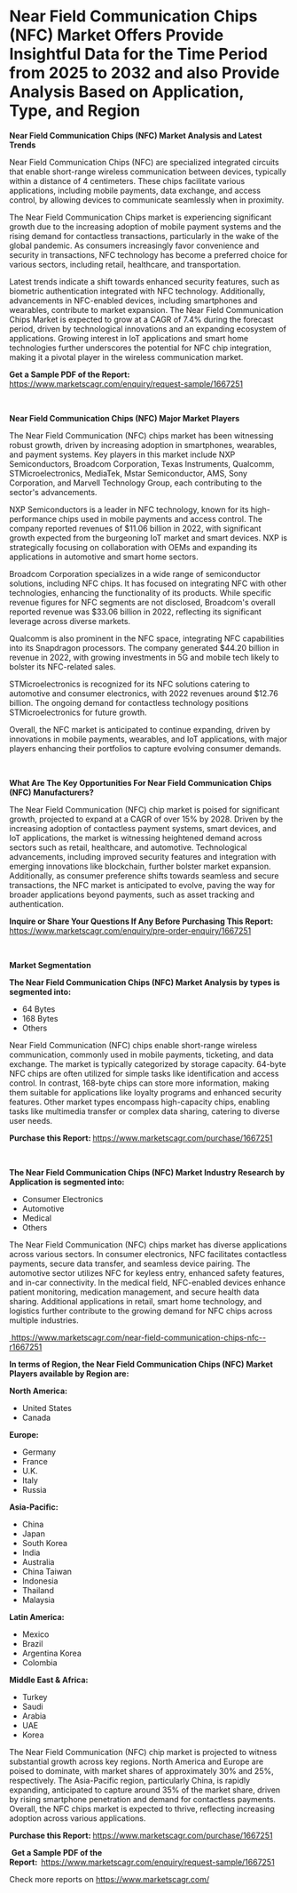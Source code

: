 <p><h1>Near Field Communication Chips (NFC) Market Offers Provide Insightful Data for the Time Period from 2025 to 2032 and also Provide Analysis Based on Application, Type, and Region</h1></p><p><strong>Near Field Communication Chips (NFC) Market Analysis and Latest Trends</strong></p>
<p><p>Near Field Communication Chips (NFC) are specialized integrated circuits that enable short-range wireless communication between devices, typically within a distance of 4 centimeters. These chips facilitate various applications, including mobile payments, data exchange, and access control, by allowing devices to communicate seamlessly when in proximity. </p><p>The Near Field Communication Chips market is experiencing significant growth due to the increasing adoption of mobile payment systems and the rising demand for contactless transactions, particularly in the wake of the global pandemic. As consumers increasingly favor convenience and security in transactions, NFC technology has become a preferred choice for various sectors, including retail, healthcare, and transportation. </p><p>Latest trends indicate a shift towards enhanced security features, such as biometric authentication integrated with NFC technology. Additionally, advancements in NFC-enabled devices, including smartphones and wearables, contribute to market expansion. The Near Field Communication Chips Market is expected to grow at a CAGR of 7.4% during the forecast period, driven by technological innovations and an expanding ecosystem of applications. Growing interest in IoT applications and smart home technologies further underscores the potential for NFC chip integration, making it a pivotal player in the wireless communication market.</p></p>
<p><strong>Get a Sample PDF of the Report:&nbsp;</strong> <a href="https://www.marketscagr.com/enquiry/request-sample/1667251?utm_campaign=1999&utm_medium=2&utm_source=Github&utm_content=ia&utm_term=12022025&utm_id=near-field-communication-chips-nfc">https://www.marketscagr.com/enquiry/request-sample/1667251</a></p>
<p>&nbsp;</p>
<p><strong>Near Field Communication Chips (NFC) Major Market Players</strong></p>
<p><p>The Near Field Communication (NFC) chips market has been witnessing robust growth, driven by increasing adoption in smartphones, wearables, and payment systems. Key players in this market include NXP Semiconductors, Broadcom Corporation, Texas Instruments, Qualcomm, STMicroelectronics, MediaTek, Mstar Semiconductor, AMS, Sony Corporation, and Marvell Technology Group, each contributing to the sector's advancements.</p><p>NXP Semiconductors is a leader in NFC technology, known for its high-performance chips used in mobile payments and access control. The company reported revenues of $11.06 billion in 2022, with significant growth expected from the burgeoning IoT market and smart devices. NXP is strategically focusing on collaboration with OEMs and expanding its applications in automotive and smart home sectors.</p><p>Broadcom Corporation specializes in a wide range of semiconductor solutions, including NFC chips. It has focused on integrating NFC with other technologies, enhancing the functionality of its products. While specific revenue figures for NFC segments are not disclosed, Broadcom's overall reported revenue was $33.06 billion in 2022, reflecting its significant leverage across diverse markets.</p><p>Qualcomm is also prominent in the NFC space, integrating NFC capabilities into its Snapdragon processors. The company generated $44.20 billion in revenue in 2022, with growing investments in 5G and mobile tech likely to bolster its NFC-related sales.</p><p>STMicroelectronics is recognized for its NFC solutions catering to automotive and consumer electronics, with 2022 revenues around $12.76 billion. The ongoing demand for contactless technology positions STMicroelectronics for future growth.</p><p>Overall, the NFC market is anticipated to continue expanding, driven by innovations in mobile payments, wearables, and IoT applications, with major players enhancing their portfolios to capture evolving consumer demands.</p></p>
<p>&nbsp;</p>
<p><strong>What Are The Key Opportunities For Near Field Communication Chips (NFC) Manufacturers?</strong></p>
<p><p>The Near Field Communication (NFC) chip market is poised for significant growth, projected to expand at a CAGR of over 15% by 2028. Driven by the increasing adoption of contactless payment systems, smart devices, and IoT applications, the market is witnessing heightened demand across sectors such as retail, healthcare, and automotive. Technological advancements, including improved security features and integration with emerging innovations like blockchain, further bolster market expansion. Additionally, as consumer preference shifts towards seamless and secure transactions, the NFC market is anticipated to evolve, paving the way for broader applications beyond payments, such as asset tracking and authentication.</p></p>
<p><strong>Inquire or Share Your Questions If Any Before Purchasing This Report:</strong> <a href="https://www.marketscagr.com/enquiry/pre-order-enquiry/1667251?utm_campaign=1999&utm_medium=2&utm_source=Github&utm_content=ia&utm_term=12022025&utm_id=near-field-communication-chips-nfc">https://www.marketscagr.com/enquiry/pre-order-enquiry/1667251</a></p>
<p>&nbsp;</p>
<p><strong>Market Segmentation</strong></p>
<p><strong>The Near Field Communication Chips (NFC) Market Analysis by types is segmented into:</strong></p>
<p><ul><li>64 Bytes</li><li>168 Bytes</li><li>Others</li></ul></p>
<p><p>Near Field Communication (NFC) chips enable short-range wireless communication, commonly used in mobile payments, ticketing, and data exchange. The market is typically categorized by storage capacity. 64-byte NFC chips are often utilized for simple tasks like identification and access control. In contrast, 168-byte chips can store more information, making them suitable for applications like loyalty programs and enhanced security features. Other market types encompass high-capacity chips, enabling tasks like multimedia transfer or complex data sharing, catering to diverse user needs.</p></p>
<p><strong>Purchase this Report:&nbsp;</strong><a href="https://www.marketscagr.com/purchase/1667251?utm_campaign=1999&utm_medium=2&utm_source=Github&utm_content=ia&utm_term=12022025&utm_id=near-field-communication-chips-nfc">https://www.marketscagr.com/purchase/1667251</a></p>
<p>&nbsp;</p>
<p><strong>The Near Field Communication Chips (NFC) Market Industry Research by Application is segmented into:</strong></p>
<p><ul><li>Consumer Electronics</li><li>Automotive</li><li>Medical</li><li>Others</li></ul></p>
<p><p>The Near Field Communication (NFC) chips market has diverse applications across various sectors. In consumer electronics, NFC facilitates contactless payments, secure data transfer, and seamless device pairing. The automotive sector utilizes NFC for keyless entry, enhanced safety features, and in-car connectivity. In the medical field, NFC-enabled devices enhance patient monitoring, medication management, and secure health data sharing. Additional applications in retail, smart home technology, and logistics further contribute to the growing demand for NFC chips across multiple industries.</p></p>
<p><a href="https://www.marketscagr.com/near-field-communication-chips-nfc--r1667251?utm_campaign=1999&utm_medium=2&utm_source=Github&utm_content=ia&utm_term=12022025&utm_id=near-field-communication-chips-nfc">&nbsp;https://www.marketscagr.com/near-field-communication-chips-nfc--r1667251</a></p>
<p><strong>In terms of Region, the Near Field Communication Chips (NFC) Market Players available by Region are:</strong></p>
<p>
    <p> <strong> North America: </strong>
        <ul>
            <li>United States</li>
            <li>Canada</li>
        </ul>
        </p> 
    <p> <strong> Europe: </strong>
        <ul>
            <li>Germany</li>
            <li>France</li>
            <li>U.K.</li>
            <li>Italy</li>
            <li>Russia</li>
        </ul>
        </p> 
    <p> <strong> Asia-Pacific: </strong>
        <ul>
            <li>China</li>
            <li>Japan</li>
            <li>South Korea</li>
            <li>India</li>
            <li>Australia</li>
            <li>China Taiwan</li>
            <li>Indonesia</li>
            <li>Thailand</li>
            <li>Malaysia</li>
        </ul>
        </p> 
    <p> <strong> Latin America: </strong>
        <ul>
            <li>Mexico</li>
            <li>Brazil</li>
            <li>Argentina Korea</li>
            <li>Colombia</li>
        </ul>
        </p> 
    <p> <strong> Middle East & Africa: </strong>
        <ul>
            <li>Turkey</li>
            <li>Saudi</li>
            <li>Arabia</li>
            <li>UAE</li>
            <li>Korea</li>
        </ul>
    </p>
    </p>
<p><p>The Near Field Communication (NFC) chip market is projected to witness substantial growth across key regions. North America and Europe are poised to dominate, with market shares of approximately 30% and 25%, respectively. The Asia-Pacific region, particularly China, is rapidly expanding, anticipated to capture around 35% of the market share, driven by rising smartphone penetration and demand for contactless payments. Overall, the NFC chips market is expected to thrive, reflecting increasing adoption across various applications.</p></p>
<p><strong>Purchase this Report: </strong><a href="https://www.marketscagr.com/purchase/1667251?utm_campaign=1999&utm_medium=2&utm_source=Github&utm_content=ia&utm_term=12022025&utm_id=near-field-communication-chips-nfc">https://www.marketscagr.com/purchase/1667251</a></p>
<p>&nbsp;<strong>Get a Sample PDF of the Report:&nbsp;&nbsp;</strong><a href="https://www.marketscagr.com/enquiry/request-sample/1667251?utm_campaign=1999&utm_medium=2&utm_source=Github&utm_content=ia&utm_term=12022025&utm_id=near-field-communication-chips-nfc">https://www.marketscagr.com/enquiry/request-sample/1667251</a></p>
<p><strong></strong></p>
<p>Check more reports on <a href="https://www.marketscagr.com/?utm_campaign=1999&utm_medium=2&utm_source=Github&utm_content=ia&utm_term=12022025&utm_id=near-field-communication-chips-nfc">https://www.marketscagr.com/</a></p>